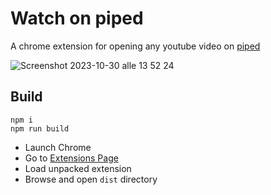 # Watch on piped

A chrome extension for opening any youtube video on [piped](https://piped.video)

![Screenshot 2023-10-30 alle 13 52 24](https://github.com/marcopeocchi/watch-on-piped/assets/35533749/fb6453e3-7f3b-4fc6-aee5-d7affd485c64)


## Build
```
npm i
npm run build
```

- Launch Chrome
- Go to [Extensions Page](chrome://extensions)
- Load unpacked extension
- Browse and open `dist` directory

